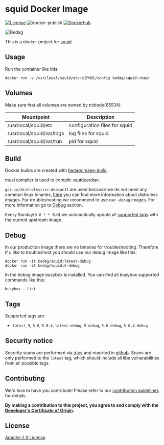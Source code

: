 <!-- - Copyright © 2021 Bedag Informatik AG Licensed under the Apache License, Version 2.0 (the "License"); you may not use this file except in compliance with the License. You may obtain a copy of the License at http://www.apache.org/licenses/LICENSE-2.0 Unless required by applicable law or agreed to in writing, software distributed under the License is distributed on an "AS IS" BASIS, WITHOUT WARRANTIES OR CONDITIONS OF ANY KIND, either express or implied. See the License for the specific language governing permissions and limitations under the License. -->

 # squid Docker Image

[![License](https://img.shields.io/badge/License-Apache%202.0-blue.svg)](https://opensource.org/licenses/Apache-2.0) ![docker-publish](https://github.com/bedag/docker-squid/workflows/docker-publish/badge.svg) [![Dockerhub](https://img.shields.io/docker/pulls/bedag/squid?style=plastic)](https://hub.docker.com/r/bedag/squid)

![Bedag](https://www.bedag.ch/wGlobal/wGlobal/layout/images/logo.svg)

This is a docker project for [squid](https://github.com/squid/squid/).

## Usage

Run the container like this:

```
docker run -v /usr/local/squid/etc:${PWD}/config bedag/squid:<tag>
```

## Volumes

Make sure that all volumes are owned by nobody(65534).

Mountpoint                            | Description
------------------------------------- | ----------------------------------
/usr/local/squid/etc        | configuration files for squid
/usr/local/squid/var/logs        | log files for squid
/usr/local/squid/var/run | pid for squid

## Build

Docker builds are created with [bedag/image-build](https://github.com/bedag/image-build).

[musl compiler](https://www.musl-libc.org/how.html) is used to compile squiduardian.

`gcr.io/distroless/cc-debian11` are used because we do not need any common linux binaries, [here](https://github.com/GoogleContainerTools/distroless) you can find more information about distroless images. For troubleshooting we recommend to use our `-debug` images. For more information go to [Debug](#Debug) section.

Every Sunday(`0 0 * * SUN`) we automatically update all [supported tags](#Tags) with the current upstream image.

## Debug

In our production image there are no binaries for troubleshooting. Therefore if u like to troubleshoot you should use our debug image like this:

```
docker run -it bedag/squid:latest-debug
docker run -it bedag/squid:5-debug
```

In the debug image busybox is installed. You can find all busybox supported commands like this:

```
busybox --list
```

## Tags

Supported tags are:

- `latest`, `5`, `5.0`, `5.0.4`, `latest-debug`, `5-debug`, `5.0-debug`, `5.0.4-debug`

## Security notice

Security scans are performed via [trivy](https://github.com/aquasecurity/trivy) and reported in [github](./security). Scans are only performed to the `latest` tag, which should include all libs vulnerabilities from all possible tags.

## Contributing

We'd love to have you contribute! Please refer to our [contribution guidelines](CONTRIBUTING.md) for details.

**By making a contribution to this project, you agree to and comply with the [Developer's Certificate of Origin](./DCO).**

## License

[Apache 2.0 License](./LICENSE).
